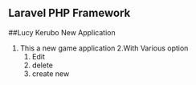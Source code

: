 ## Laravel PHP Framework
##Lucy Kerubo  New Application
1. This  a new game application
2.With Various option
    1. Edit
    2. delete
    3. create new
